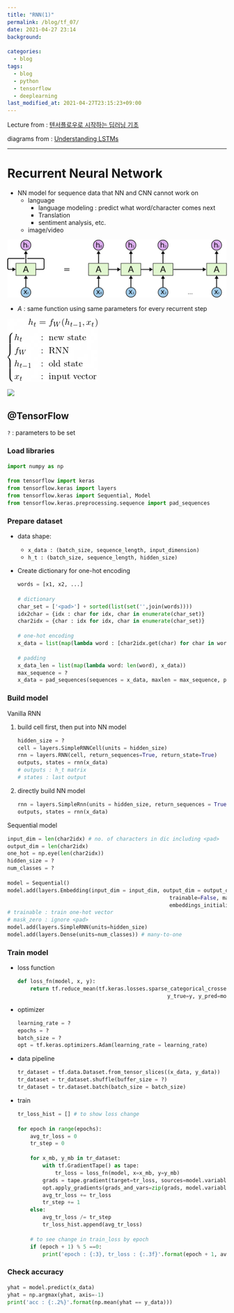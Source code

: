 ```yaml
---
title: "RNN(1)"
permalink: /blog/tf_07/
date: 2021-04-27 23:14
background:

categories:
  - blog
tags:
  - blog
  - python
  - tensorflow
  - deeplearning
last_modified_at: 2021-04-27T23:15:23+09:00
---
```


Lecture from : [텐서플로우로 시작하는 딥러닝 기초](http://www.boostcourse.org/ai212)

diagrams from : [Understanding LSTMs](http://colah.github.io/posts/2015-08-Understanding-LSTMs/)

---

# Recurrent Neural Network

- NN model for sequence data that NN and CNN cannot work on
    - language
        - language modeling : predict what word/character comes next
        - Translation
        - sentiment analysis, etc.
    - image/video

![RNN_structure.png](/assets/images/posts/2021-04-27/RNN_structure.png)

- $A$ : same function using same parameters for every recurrent step

![RNN_eq1.png](/assets/images/posts/2021-04-27/RNN_eq1.png)

<img src="https://render.githubusercontent.com/render/math?math=Y_t=W_{hy}h_t">

## @TensorFlow

`?` : parameters to be set

### Load libraries

```python
import numpy as np

from tensorflow import keras
from tensorflow.keras import layers
from tensorflow.keras import Sequential, Model
from tensorflow.keras.preprocessing.sequence import pad_sequences
```

### Prepare dataset

- data shape:
    - `x_data : (batch_size, sequence_length, input_dimension)`
    - `h_t : (batch_size, sequence_length, hidden_size)`
- Create dictionary for one-hot encoding

    ```python
    words = [x1, x2, ...]

    # dictionary
    char_set = ['<pad>'] + sorted(list(set('',join(words))))
    idx2char = {idx : char for idx, char in enumerate(char_set)}
    char2idx = {char : idx for idx, char in enumerate(char_set)}

    # one-hot encoding
    x_data = list(map(lambda word : [char2idx.get(char) for char in word], words)

    # padding
    x_data_len = list(map(lambda word: len(word), x_data))
    max_sequence = ?
    x_data = pad_sequences(sequences = x_data, maxlen = max_sequence, padding= 'post', truncating = 'post')
    ```

### Build model

Vanilla RNN

1. build cell first, then put into NN model

    ```python
    hidden_size = ?
    cell = layers.SimpleRNNCell(units = hidden_size)
    rnn = layers.RNN(cell, return_sequences=True, return_state=True)
    outputs, states = rnn(x_data)
    # outputs : h_t matrix
    # states : last output
    ```

2. directly build NN model

    ```python
    rnn = layers.SimpleRnn(units = hidden_size, return_sequences = True, return_state = True)
    outputs, states = rnn(x_data)
    ```

Sequential model

```python
input_dim = len(char2idx) # no. of characters in dic including <pad>
output_dim = len(char2idx)
one_hot = np.eye(len(char2idx))
hidden_size = ?
num_classes = ?

model = Sequential()
model.add(layers.Embedding(input_dim = input_dim, output_dim = output_dim,
													trainable=False, mask_zero=True, input_length=max_sequence,
													embeddings_initializer=keras.initializers.Constant(one_hot)))
# trainable : train one-hot vector
# mask_zero : ignore <pad>
model.add(layers.SimpleRNN(units=hidden_size)
model.add(layers.Dense(units=num_classes)) # many-to-one
```

### Train model

- loss function

    ```python
    def loss_fn(model, x, y):
    	return tf.reduce_mean(tf.keras.losses.sparse_categorical_crossentropy(
    												y_true=y, y_pred=model(x), from_logits=True))
    ```

- optimizer

    ```python
    learning_rate = ?
    epochs = ?
    batch_size = ?
    opt = tf.keras.optimizers.Adam(learning_rate = learning_rate)
    ```

- data pipeline

    ```python
    tr_dataset = tf.data.Dataset.from_tensor_slices((x_data, y_data))
    tr_dataset = tr_dataset.shuffle(buffer_size = ?)
    tr_dataset = tr.dataset.batch(batch_size = batch_size)
    ```

- train

    ```python
    tr_loss_hist = [] # to show loss change

    for epoch in range(epochs):
    	avg_tr_loss = 0
    	tr_step = 0

    	for x_mb, y_mb in tr_dataset:
    		with tf.GradientTape() as tape:
    			tr_loss = loss_fn(model, x=x_mb, y=y_mb)
    		grads = tape.gradient(target=tr_loss, sources=model.variables)
    		opt.apply_gradients(grads_and_vars=zip(grads, model.variables))
    		avg_tr_loss += tr_loss
    		tr_step += 1
    	else:
    		avg_tr_loss /= tr_step
    		tr_loss_hist.append(avg_tr_loss)

    	# to see change in train_loss by epoch
    	if (epoch + 1) % 5 ==0:
    		print('epoch : {:3}, tr_loss : {:.3f}'.format(epoch + 1, avg_tr_loss.numpy()))
    ```

### Check accuracy

```python
yhat = model.predict(x_data)
yhat = np.argmax(yhat, axis=-1)
print('acc : {:.2%}'.format(np.mean(yhat == y_data)))
```